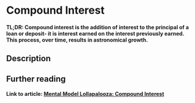 # Compound Interest
#### TL;DR: Compound interest is the addition of interest to the principal of a loan or deposit- it is interest earned on the interest previously earned. This process, over time, results in astronomical growth.

## Description

## Further reading
#### Link to article: [Mental Model Lollapalooza: Compound Interest](https://david-r-phillips.medium.com/mental-model-lollapalooza-compound-interest-10f62acba5d2)

